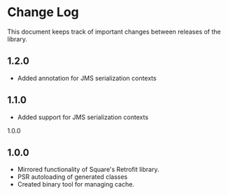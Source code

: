 Change Log
==========

This document keeps track of important changes between releases of the library.

1.2.0
------------------

* Added annotation for JMS serialization contexts


1.1.0
------------------

* Added support for JMS serialization contexts

1.0.0

1.0.0
------------------

* Mirrored functionality of Square's Retrofit library.
* PSR autoloading of generated classes
* Created binary tool for managing cache.
